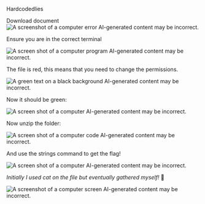Hardcodedlies

Download document
![A screenshot of a computer error AI-generated content
may be
incorrect.](images/image1.png)

Ensure you are in the correct terminal

![A screen shot of a computer program AI-generated content may be
incorrect.](images/image2.png)

The file is red, this means that you need to change the permissions.

![A green text on a black background AI-generated content may be
incorrect.](images/image3.png)

Now it should be green:

![A screen shot of a computer AI-generated content may be
incorrect.](images/image4.png)

Now unzip the folder:

![A screen shot of a computer code AI-generated content may be
incorrect.](images/image5.png)

And use the strings command to get the flag!

![A screen shot of a computer AI-generated content may be
incorrect.](images/image6.png)

*Initially I used cat on the file but eventually gathered myself!* 🤣

![A screenshot of a computer screen AI-generated content may be
incorrect.](images/image7.png)



